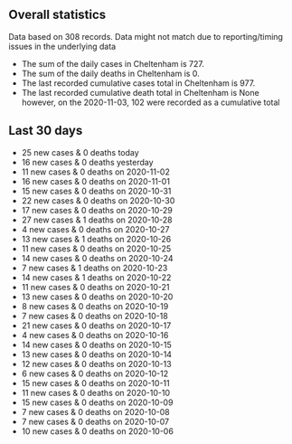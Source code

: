 <!-- summary_marker starts -->
## Overall statistics

 Data based on 308 records. Data might not match due to reporting/timing issues in the underlying data

- The sum of the daily cases in Cheltenham is 727.
- The sum of the daily deaths in Cheltenham is 0.
- The last recorded cumulative cases total in Cheltenham is 977.
- The last recorded cumulative death total in Cheltenham is None however, on the 2020-11-03, 102 were recorded as a cumulative total

## Last 30 days

- 25 new cases & 0 deaths today
- 16 new cases & 0 deaths yesterday
- 11 new cases & 0 deaths on 2020-11-02
- 16 new cases & 0 deaths on 2020-11-01
- 15 new cases & 0 deaths on 2020-10-31
- 22 new cases & 0 deaths on 2020-10-30
- 17 new cases & 0 deaths on 2020-10-29
- 27 new cases & 1 deaths on 2020-10-28
- 4 new cases & 0 deaths on 2020-10-27
- 13 new cases & 1 deaths on 2020-10-26
- 11 new cases & 0 deaths on 2020-10-25
- 14 new cases & 0 deaths on 2020-10-24
- 7 new cases & 1 deaths on 2020-10-23
- 14 new cases & 1 deaths on 2020-10-22
- 11 new cases & 0 deaths on 2020-10-21
- 13 new cases & 0 deaths on 2020-10-20
- 8 new cases & 0 deaths on 2020-10-19
- 7 new cases & 0 deaths on 2020-10-18
- 21 new cases & 0 deaths on 2020-10-17
- 4 new cases & 0 deaths on 2020-10-16
- 14 new cases & 0 deaths on 2020-10-15
- 13 new cases & 0 deaths on 2020-10-14
- 12 new cases & 0 deaths on 2020-10-13
- 6 new cases & 0 deaths on 2020-10-12
- 15 new cases & 0 deaths on 2020-10-11
- 11 new cases & 0 deaths on 2020-10-10
- 15 new cases & 0 deaths on 2020-10-09
- 7 new cases & 0 deaths on 2020-10-08
- 7 new cases & 0 deaths on 2020-10-07
- 10 new cases & 0 deaths on 2020-10-06

<!-- summary_marker ends -->
